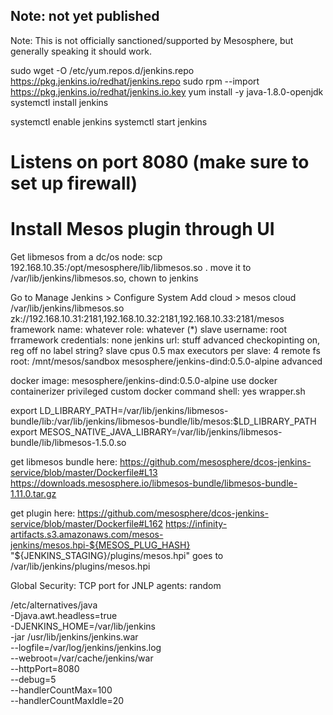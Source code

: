 ## Note: not yet published

Note: This is not officially sanctioned/supported by Mesosphere, but generally speaking it should work.

sudo wget -O /etc/yum.repos.d/jenkins.repo https://pkg.jenkins.io/redhat/jenkins.repo
sudo rpm --import https://pkg.jenkins.io/redhat/jenkins.io.key
yum install -y java-1.8.0-openjdk
systemctl install jenkins

systemctl enable jenkins
systemctl start jenkins

# Listens on port 8080 (make sure to set up firewall)

# Install Mesos plugin through UI

Get libmesos from a dc/os node:
scp  192.168.10.35:/opt/mesosphere/lib/libmesos.so .
move it to /var/lib/jenkins/libmesos.so, chown to jenkins

Go to Manage Jenkins > Configure System
Add cloud > mesos cloud
/var/lib/jenkins/libmesos.so
zk://192.168.10.31:2181,192.168.10.32:2181,192.168.10.33:2181/mesos
framework name: whatever
role: whatever (*)
slave username: root
frramework credentials: none
jenkins url: stuff
advanced
checkopinting on, reg off
no label string?
slave cpus 0.5
max executors per slave: 4
remote fs root: /mnt/mesos/sandbox
mesosphere/jenkins-dind:0.5.0-alpine
advanced

docker image: mesosphere/jenkins-dind:0.5.0-alpine
use docker containerizer
privileged
custom docker command shell: yes
wrapper.sh

export LD_LIBRARY_PATH=/var/lib/jenkins/libmesos-bundle/lib:/var/lib/jenkins/libmesos-bundle/lib/mesos:$LD_LIBRARY_PATH
export MESOS_NATIVE_JAVA_LIBRARY=/var/lib/jenkins/libmesos-bundle/lib/libmesos-1.5.0.so

get libmesos bundle here: https://github.com/mesosphere/dcos-jenkins-service/blob/master/Dockerfile#L13
https://downloads.mesosphere.io/libmesos-bundle/libmesos-bundle-1.11.0.tar.gz

get plugin here: https://github.com/mesosphere/dcos-jenkins-service/blob/master/Dockerfile#L162
https://infinity-artifacts.s3.amazonaws.com/mesos-jenkins/mesos.hpi-${MESOS_PLUG_HASH} "${JENKINS_STAGING}/plugins/mesos.hpi" goes to /var/lib/jenkins/plugins/mesos.hpi

Global Security: TCP port for JNLP agents: random


/etc/alternatives/java \
 -Djava.awt.headless=true \
 -DJENKINS_HOME=/var/lib/jenkins \
 -jar /usr/lib/jenkins/jenkins.war \
 --logfile=/var/log/jenkins/jenkins.log \
 --webroot=/var/cache/jenkins/war \
 --httpPort=8080 \
 --debug=5 \
 --handlerCountMax=100 \
 --handlerCountMaxIdle=20

